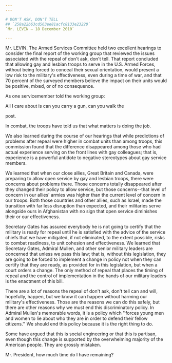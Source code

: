 ```yaml
---
---

# DON'T ASK, DON'T TELL
## `258a22b63cd563ee81acfc8133e23220`
`Mr. LEVIN — 18 December 2010`

---
```



Mr. LEVIN. The Armed Services Committee held two excellent hearings 
to consider the final report of the working group that reviewed the 
issues associated with the repeal of don't ask, don't tell. That report 
concluded that allowing gay and lesbian troops to serve in the U.S. 
Armed Forces, without being forced to conceal their sexual orientation, 
would present a low risk to the military's effectiveness, even during a 
time of war, and that 70 percent of the surveyed members believe the 
impact on their units would be positive, mixed, or of no consequence.

As one servicemember told the working group:




 All I care about is can you carry a gun, can you walk the 


 post.


In combat, the troops have told us that what matters is doing the 
job.

We also learned during the course of our hearings that while 
predictions of problems after repeal were higher in combat units than 
among troops, this commission found that the difference disappeared 
among those who had actual experience serving on the front lines with 
gay colleagues; that is, experience is a powerful antidote to negative 
stereotypes about gay service members.

We learned that when our close allies, Great Britain and Canada, were 
preparing to allow open service by gay and lesbian troops, there were 
concerns about problems there. Those concerns totally disappeared after 
they changed their policy to allow service, but those concerns--that 
level of concern in our allies' armies was higher than the current 
level of concern in our troops. Both those countries and other allies, 
such as Israel, made the transition with far less disruption than 
expected, and their militaries serve alongside ours in Afghanistan with 
no sign that open service diminishes their or our effectiveness.

Secretary Gates has assured everybody he is not going to certify that 
the military is ready for repeal until he is satisfied with the advice 
of the service chiefs that we have mitigated, if not eliminated, to the 
extent possible, risks to combat readiness, to unit cohesion and 
effectiveness. We learned that Secretary Gates, Admiral Mullen, and 
other senior military leaders are concerned that unless we pass this 
law; that is, without this legislation, they are going to be forced to 
implement a change in policy not when they can certify that they are 
ready, as provided for in this legislation, but when a court orders a 
change. The only method of repeal that places the timing of repeal and 
the control of implementation in the hands of our military leaders is 
the enactment of this bill.

There are a lot of reasons the repeal of don't ask, don't tell can 
and will, hopefully, happen, but we know it can happen without harming 
our military's effectiveness. Those are the reasons we can do this 
safely, but there are other reasons why we must end this discriminatory 
policy. In Admiral Mullen's memorable words, it is a policy which 
''forces young men and women to lie about who they are in order to 
defend their fellow citizens.'' We should end this policy because it is 
the right thing to do.

Some have argued that this is social engineering or that this is 
partisan, even though this change is supported by the overwhelming 
majority of the American people. They are grossly mistaken.

Mr. President, how much time do I have remaining?